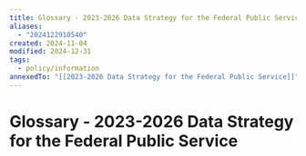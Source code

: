 ```yaml
---
title: Glossary - 2023-2026 Data Strategy for the Federal Public Service
aliases:
  - "2024122918540"
created: 2024-11-04
modified: 2024-12-31
tags:
  - policy/information
annexedTo: "[[2023-2026 Data Strategy for the Federal Public Service]]"
---
```

# Glossary - 2023-2026 Data Strategy for the Federal Public Service
